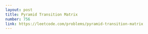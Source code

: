 ```yaml
---
layout: post
title: Pyramid Transition Matrix
number: 756
link: https://leetcode.com/problems/pyramid-transition-matrix
---
```

